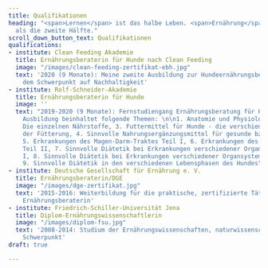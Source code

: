 ```yaml
---
title: Qualifikationen
heading: "<span>Lernen</span> ist das halbe Leben. <span>Ernährung</span> ist mehr
  als die zweite Hälfte."
scroll_down_button_text: Qualifikationen
qualifications:
- institute: Clean Feeding Akademie
  title: Ernährungsberaterin für Hunde nach Clean Feeding
  image: "/images/clean-feeding-zertifikat-ebh.jpg"
  text: '2020 (9 Monate): Meine zweite Ausbildung zur Hundeernährungsberaterin mit
    dem Schwerpunkt auf Nachhaltigkeit'
- institute: Rolf-Schneider-Akademie
  title: Ernährungsberaterin für Hunde
  image: ''
  text: "2019-2020 (9 Monate): Fernstudiengang Ernährungsberatung für Hunde\n\nDie
    Ausbildung beinhaltet folgende Themen: \n\n1. Anatomie und Physiologie des Verdauungstraktes\n\n2.
    Die einzelnen Nährstoffe, 3. Futtermittel für Hunde - die verschiedenen Möglichkeiten
    der Fütterung, 4. Sinnvolle Nahrungsergänzungsmittel für gesunde bzw. kranke Tiere,
    5. Erkrankungen des Magen-Darm-Traktes Teil I, 6. Erkrankungen des Magen-Darm-Traktes
    Teil II, 7. Sinnvolle Diätetik bei Erkrankungen verschiedener Organsysteme Teil
    I, 8. Sinnvolle Diätetik bei Erkrankungen verschiedener Organsysteme Teil II,
    9. Sinnvolle Diätetik in den verschiedenen Lebensphasen des Hundes"
- institute: Deutsche Gesellschaft für Ernährung e. V.
  title: Ernährungsberaterin/DGE
  image: "/images/dge-zertifikat.jpg"
  text: '2015-2016: Weiterbildung für die praktische, zertifizierte Tätigkeit als
    Ernährungsberaterin'
- institute: Friedrich-Schiller-Universität Jena
  title: Diplom-Ernährungswissenschaftlerin
  image: "/images/diplom-fsu.jpg"
  text: '2008-2014: Studium der Ernährungswissenschaften, naturwissenschaftlich-medizinischer
    Schwerpunkt'
draft: true

---
```

